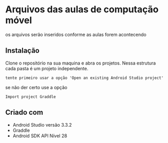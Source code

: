 # Arquivos das aulas de computação móvel
os arquivos serão inseridos conforme as aulas forem acontecendo

## Instalação

Clone o repositório na sua maquina e abra os projetos.
Nessa estrutura cada pasta é um projeto independente.

```
tente primeiro usar a opção 'Open an existing Android Studio project'
```
se não der certo use a opção

```
Import project Graddle
```

## Criado com 
* Android Studio versão 3.3.2
* Graddle
* Android SDK API Nível 28
